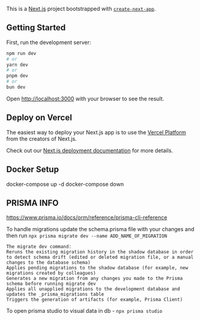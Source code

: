 This is a [Next.js](https://nextjs.org/) project bootstrapped with [`create-next-app`](https://github.com/vercel/next.js/tree/canary/packages/create-next-app).

## Getting Started

First, run the development server:

```bash
npm run dev
# or
yarn dev
# or
pnpm dev
# or
bun dev
```

Open [http://localhost:3000](http://localhost:3000) with your browser to see the result.

## Deploy on Vercel

The easiest way to deploy your Next.js app is to use the [Vercel Platform](https://vercel.com/new?utm_medium=default-template&filter=next.js&utm_source=create-next-app&utm_campaign=create-next-app-readme) from the creators of Next.js.

Check out our [Next.js deployment documentation](https://nextjs.org/docs/deployment) for more details.

## Docker Setup

docker-compose up -d
docker-compose down

## PRISMA INFO

https://www.prisma.io/docs/orm/reference/prisma-cli-reference

To handle migrations update the schema.prisma file with your changes and then run `npx prisma migrate dev --name ADD_NAME_OF_MIGRATION`

```
The migrate dev command:
Reruns the existing migration history in the shadow database in order to detect schema drift (edited or deleted migration file, or a manual changes to the database schema)
Applies pending migrations to the shadow database (for example, new migrations created by colleagues)
Generates a new migration from any changes you made to the Prisma schema before running migrate dev
Applies all unapplied migrations to the development database and updates the _prisma_migrations table
Triggers the generation of artifacts (for example, Prisma Client)
```

To open prisma studio to visual data in db - `npx prisma studio`
